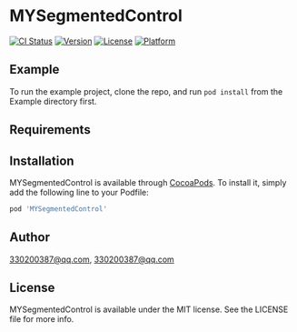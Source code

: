 # MYSegmentedControl

[![CI Status](https://img.shields.io/travis/330200387@qq.com/MYSegmentedControl.svg?style=flat)](https://travis-ci.org/330200387@qq.com/MYSegmentedControl)
[![Version](https://img.shields.io/cocoapods/v/MYSegmentedControl.svg?style=flat)](https://cocoapods.org/pods/MYSegmentedControl)
[![License](https://img.shields.io/cocoapods/l/MYSegmentedControl.svg?style=flat)](https://cocoapods.org/pods/MYSegmentedControl)
[![Platform](https://img.shields.io/cocoapods/p/MYSegmentedControl.svg?style=flat)](https://cocoapods.org/pods/MYSegmentedControl)

## Example

To run the example project, clone the repo, and run `pod install` from the Example directory first.

## Requirements

## Installation

MYSegmentedControl is available through [CocoaPods](https://cocoapods.org). To install
it, simply add the following line to your Podfile:

```ruby
pod 'MYSegmentedControl'
```

## Author

330200387@qq.com, 330200387@qq.com

## License

MYSegmentedControl is available under the MIT license. See the LICENSE file for more info.
